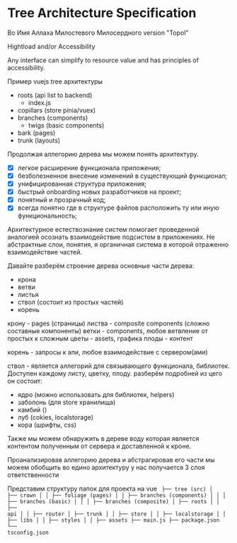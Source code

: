 # Tree Architecture Specification 

Во Имя Аллаха Милостевого Милосердного
version "Topol"

Hightload and/or Accessibility 

Any interface can simplify to resource value and has principles of accessibility.

Пример vuejs tree архитектуры 

- roots (api list to backend)
    - index.js
- copillars (store pinia/vuex)
- branches (components)
    - twigs (basic components)
- bark (pages)
- trunk (layouts)

Продолжая аллегорию дерева мы можем понять архитектуру. 

- [x] легкое расширение функционала приложения;
- [x] безболезненное внесение изменений в существующий функционал;
- [x] унифицированная структура приложения;
- [x] быстрый onboarding новых разработчиков на проект;
- [x] понятный и прозрачный код;
- [x] всегда понятно где в структуре файлов расположить ту или иную функциональность;

Архитектурное естествознание систем помогает проведенной аналогией осознать взаимодействие подсистем в приложениях.
Не абстрактные слои, понятия, я органичная система в которой отраженно взаимодействие частей.


Давайте разберём строение дерева
основные части дерева:

- крона
- ветви
- листья
- ствол (состоит из простых частей)
- корень

крону - pages (страницы)
листва - composite components (сложно составные компоненты)
ветки - components, любое ветвление от простых к сложным
цветы - assets, графика
плоды - контент

корень - запросы к апи, любое взаимодействие с сервером(ами)

ствол - является аллегорий для связывающего функционала, библиотек. Доступен каждому листу, цветку, плоду.
разберём подробней из цего он состоит:
- ядро (можно использовать для библиотек, helpers)
- заболонь (для store хранилища)
- камбий ()
- луб (cokies, localstorage)
- кора (шрифты, css)

Также мы можем обнаружить в дереве воду
которая является контентом полученным от сервера и доставленной к кроне.

Проанализировав аллегорию дерева и абстрагировав его части мы можем обобщить во едино архитектуру
у нас получается 3 слоя ответственности

Представим структуру папок для проекта на vue
<code>
├── tree (src)
│   ├── crown
│   │   ├── foliage (pages)
│   │   ├── branches (components)
│   │   │   ├── branches (basic)
│   │   │   ├── branches (composite)
│   ├── roots
│   │   ├── api
│   │   ├── router
│   ├── trunk
│   │   ├── store
│   │   ├── localstorage
│   │   ├── libs
│   │   ├── styles
│   │   ├── assets
├── main.js
├── package.json
└── tsconfig.json
</code>
